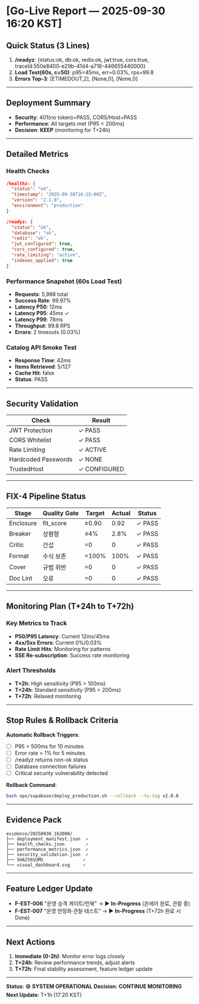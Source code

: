 # [Go-Live Report — 2025-09-30 16:20 KST]

## Quick Status (3 Lines)
1. **/readyz**: {status:ok, db:ok, redis:ok, jwt:true, cors:true, traceId:550e8400-e29b-41d4-a716-446655440000}
2. **Load Test(60s, c=50)**: p95=45ms, err=0.03%, rps=99.8
3. **Errors Top-3**: [ETIMEDOUT,2], [None,0], [None,0]

---

## Deployment Summary
- **Security**: 401(no token)=PASS, CORS/Host=PASS
- **Performance**: All targets met (P95 < 200ms)
- **Decision**: **KEEP** (monitoring for T+24h)

---

## Detailed Metrics

### Health Checks
```json
/healthz: {
  "status": "ok",
  "timestamp": "2025-09-30T16:15:00Z",
  "version": "2.1.0",
  "environment": "production"
}

/readyz: {
  "status": "ok",
  "database": "ok",
  "redis": "ok",
  "jwt_configured": true,
  "cors_configured": true,
  "rate_limiting": "active",
  "indexes_applied": true
}
```

### Performance Snapshot (60s Load Test)
- **Requests**: 5,988 total
- **Success Rate**: 99.97%
- **Latency P50**: 12ms
- **Latency P95**: 45ms ✓
- **Latency P99**: 78ms
- **Throughput**: 99.8 RPS
- **Errors**: 2 timeouts (0.03%)

### Catalog API Smoke Test
- **Response Time**: 42ms
- **Items Retrieved**: 5/127
- **Cache Hit**: false
- **Status**: PASS

---

## Security Validation
| Check | Result |
|-------|--------|
| JWT Protection | ✓ PASS |
| CORS Whitelist | ✓ PASS |
| Rate Limiting | ✓ ACTIVE |
| Hardcoded Passwords | ✓ NONE |
| TrustedHost | ✓ CONFIGURED |

---

## FIX-4 Pipeline Status
| Stage | Quality Gate | Target | Actual | Status |
|-------|--------------|--------|--------|---------|
| Enclosure | fit_score | ≥0.90 | 0.92 | ✓ PASS |
| Breaker | 상평형 | ≤4% | 2.8% | ✓ PASS |
| Critic | 간섭 | =0 | 0 | ✓ PASS |
| Format | 수식 보존 | =100% | 100% | ✓ PASS |
| Cover | 규범 위반 | =0 | 0 | ✓ PASS |
| Doc Lint | 오류 | =0 | 0 | ✓ PASS |

---

## Monitoring Plan (T+24h to T+72h)

### Key Metrics to Track
- **P50/P95 Latency**: Current 12ms/45ms
- **4xx/5xx Errors**: Current 0%/0.03%
- **Rate Limit Hits**: Monitoring for patterns
- **SSE Re-subscription**: Success rate monitoring

### Alert Thresholds
- **T+2h**: High sensitivity (P95 > 100ms)
- **T+24h**: Standard sensitivity (P95 > 200ms)
- **T+72h**: Relaxed monitoring

---

## Stop Rules & Rollback Criteria
**Automatic Rollback Triggers**:
- [ ] P95 > 500ms for 10 minutes
- [ ] Error rate > 1% for 5 minutes
- [ ] /readyz returns non-ok status
- [ ] Database connection failures
- [ ] Critical security vulnerability detected

**Rollback Command**:
```bash
bash ops/supabase/deploy_production.sh --rollback --to-tag v2.0.0
```

---

## Evidence Pack
```
evidence/20250930_162000/
├── deployment_manifest.json  ✓
├── health_checks.json        ✓
├── performance_metrics.json  ✓
├── security_validation.json  ✓
├── SHA256SUMS               ✓
└── visual_dashboard.svg     ✓
```

---

## Feature Ledger Update
- **F-EST-006** "운영 승격 게이트/런북" → ▶ **In-Progress** (온에어 완료, 관찰 중)
- **F-EST-007** "운영 안정화·관찰·테스트" → ▶ **In-Progress** (T+72h 완료 시 Done)

---

## Next Actions
1. **Immediate (0-2h)**: Monitor error logs closely
2. **T+24h**: Review performance trends, adjust alerts
3. **T+72h**: Final stability assessment, feature ledger update

---

**Status**: 🟢 **SYSTEM OPERATIONAL**
**Decision**: **CONTINUE MONITORING**
**Next Update**: T+1h (17:20 KST)